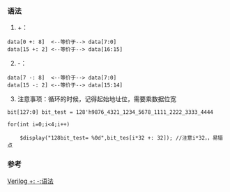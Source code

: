 ### 语法
1. +：
~~~
data[0 +: 8]  <--等价于--> data[7:0]
data[15 +: 2] <--等价于--> data[16:15]
~~~
2. -：
~~~
data[7 -: 8]  <--等价于--> data[7:0]
data[15 -: 2] <--等价于--> data[15:14]

~~~

3. 注意事项：循环的时候，记得起始地址位，需要乘数据位宽
~~~
bit[127:0] bit_test = 128'h9876_4321_1234_5678_1111_2222_3333_4444

for(int i=0;i<4;i++)

    $display("128bit_test= %0d",bit_tes[i*32 +: 32]); //注意i*32，，易错点
~~~

### 参考
[Verilog +: -:语法](https://link.zhihu.com/?target=https%3A//blog.csdn.net/feiliantong/article/details/107782129)
